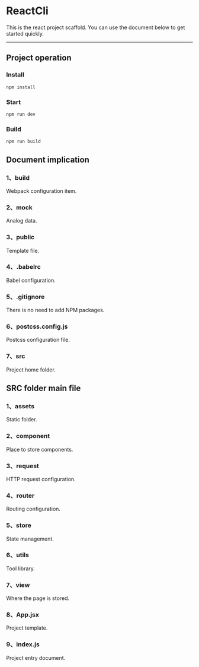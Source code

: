 # ReactCli
This is the react project scaffold.
You can use the document below to get started quickly.
***
## Project operation

### Install
```
npm install
```
### Start
```
npm run dev
```
### Build
```
npm run build
```
## Document implication

### 1、build
Webpack configuration item.
### 2、mock
Analog data.
### 3、public
Template file.
### 4、.babelrc
Babel configuration.
### 5、.gitignore
There is no need to add NPM packages.
### 6、postcss.config.js
Postcss configuration file.
### 7、src
Project home folder.

## SRC folder main file

### 1、assets
Static folder.
### 2、component
Place to store components.
### 3、request
HTTP request configuration.
### 4、router
Routing configuration.
### 5、store
State management.
### 6、utils
Tool library.
### 7、view
Where the page is stored.
### 8、App.jsx
Project template.
### 9、index.js
Project entry document.